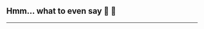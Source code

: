 ## Hmm... what to even say 👋 🥑

---

<!--
<svg role="img" viewBox="0 0 24 24" width="20" fill="#fff" xmlns="http://www.w3.org/2000/svg"><title>DigitalOcean icon</title><path d="M.836 19.365H.832V16.38h2.985v2.985H7.38V14.73h4.635v4.62c4.927-.006 8.73-4.883 6.852-10.066-.698-1.92-2.23-3.45-4.15-4.146C9.527 3.255 4.647 7.068 4.647 12H0C0 4.144 7.59-1.976 15.824.595c3.6 1.125 6.456 3.982 7.58 7.58C25.974 16.41 19.858 24 12 24v-4.635H7.377v3.56h-3.56v-3.56H.833h.002z"/></svg>
-->


